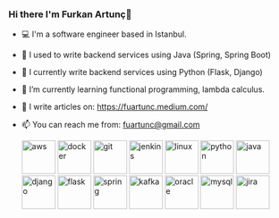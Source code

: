 ### Hi there I'm Furkan Artunç👋

- 💻 I'm a software engineer based in Istanbul.
- 🍂 I used to write backend services using Java (Spring, Spring Boot)
- 🍃 I currently write backend services using Python (Flask, Django)
- 🌱 I’m currently learning functional programming, lambda calculus. 
- 📝 I write articles on: https://fuartunc.medium.com/
- 📫 You can reach me from: fuartunc@gmail.com

  
  <img src="https://cdn.jsdelivr.net/gh/devicons/devicon/icons/amazonwebservices/amazonwebservices-plain-wordmark.svg" alt="aws" width="60" height="60"/> 
  <img src="https://cdn.jsdelivr.net/gh/devicons/devicon/icons/docker/docker-original-wordmark.svg" alt="docker" width="60" height="60"/> 
  <img src="https://cdn.jsdelivr.net/gh/devicons/devicon/icons/git/git-original-wordmark.svg" alt="git" width="60" height="60"/>
  <img src="https://www.vectorlogo.zone/logos/jenkins/jenkins-icon.svg" alt="jenkins" width="60" height="60"/> 
  <img src="https://cdn.jsdelivr.net/gh/devicons/devicon/icons/linux/linux-original.svg" alt="linux" width="60" height="60"/> 
  <img src="https://cdn.jsdelivr.net/gh/devicons/devicon/icons/python/python-original.svg" alt="python" width="60" height="60"/> 
  <img src="https://cdn.jsdelivr.net/gh/devicons/devicon/icons/java/java-original-wordmark.svg" alt="java" width="60" height="60"/>
  <img src="https://cdn.jsdelivr.net/gh/devicons/devicon/icons/django/django-line.svg" alt="django" width="60" height="60"/>
  <img src="https://cdn.jsdelivr.net/gh/devicons/devicon/icons/flask/flask-original-wordmark.svg" alt="flask" width="60" height="60"/>
  <img src="https://cdn.jsdelivr.net/gh/devicons/devicon/icons/spring/spring-original-wordmark.svg" alt="spring" width="60" height="60"/>
  <img src="https://cdn.jsdelivr.net/gh/devicons/devicon/icons/apachekafka/apachekafka-original-wordmark.svg" alt="kafka" width="60" height="60"/> 
  <img src="https://cdn.jsdelivr.net/gh/devicons/devicon/icons/oracle/oracle-original.svg" alt="oracle" width="60" height="60"/>
  <img src="https://cdn.jsdelivr.net/gh/devicons/devicon/icons/mysql/mysql-original-wordmark.svg" alt="mysql" width="60" height="60"/>
  <img src="https://cdn.jsdelivr.net/gh/devicons/devicon/icons/jira/jira-original-wordmark.svg" alt="jira" width="60" height="60"/> 
